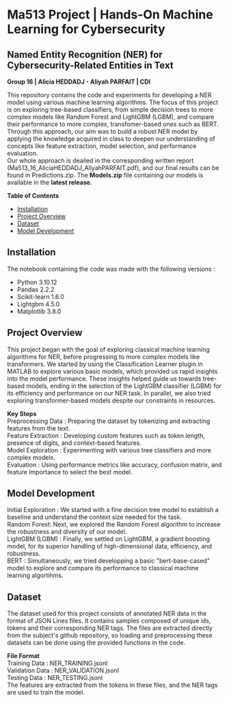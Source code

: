 # **Ma513 Project | Hands-On Machine Learning for Cybersecurity**
## Named Entity Recognition (NER) for Cybersecurity-Related Entities in Text

**Group 16 | Alicia HEDDADJ - Aliyah PARFAIT | CDI**

This repository contains the code and experiments for developing a NER model using various machine learning algorithms. The focus of this project is on exploring tree-based classifiers, from simple decision trees to more complex models like Random Forest and LightGBM (LGBM), and compare their performance to more complex, transfomer-based ones such as BERT. Through this approach, our aim was to build a robust NER model by applying the knowledge acquired in class to deepen our understanding of concepts like feature extraction, model selection, and performance evaluation. <br>
Our whole approach is deailed in the corresponding written report (Ma513_16_AliciaHEDDADJ_AliyahPARFAIT.pdf), and our final results can be found in Predictions.zip. The **Models.zip** file containing our models is available in the **latest release**.

**Table of Contents**<br>
- [Installation](#installation)
- [Project Overview](#project-overview)
- [Dataset](#dataset)
- [Model Development](#model-development)

## Installation
The notebook containing the code was made with the following versions :
- Python 3.10.12
- Pandas 2.2.2
- Scikit-learn 1.6.0
- Lightgbm 4.5.0
- Matplotlib 3.8.0
  
## Project Overview
This project began with the goal of exploring classical machine learning algorithms for NER, before progressing to more complex models like transformers. We started by using the Classification Learner plugin in MATLAB to explore various basic models, which provided us rapid insights into the model performance. These insights helped guide us towards tree-based models, ending in the selection of the LightGBM classifier (LGBM) for its efficiency and performance on our NER task. In parallel, we also tried exploring transformer-based models despite our constraints in resources.

**Key Steps** <br>
Preprocessing Data : Preparing the dataset by tokenizing and extracting features from the text. <br>
Feature Extraction : Developing custom features such as token length, presence of digits, and context-based features. <br>
Model Exploration : Experimenting with various tree classifiers and more complex models. <br>
Evaluation : Using performance metrics like accuracy, confusion matrix, and feature importance to select the best model. <br>

## Model Development
Initial Exploration : We started with a fine decision tree model to establish a baseline and understand the context size needed for the task. <br>
Random Forest: Next, we explored the Random Forest algorithm to increase the robustness and diversity of our model. <br>
LightGBM (LGBM) : Finally, we settled on LightGBM, a gradient boosting model, for its superior handling of high-dimensional data, efficiency, and robustness. <br>
BERT : Simultaneously, we tried developping a basic "bert-base-cased" model to explore and compare its performance to classical machine learning algortihms. <br>

## Dataset
The dataset used for this project consists of annotated NER data in the format of JSON Lines files. It contains samples composed of unique ids, tokens and their corresponding NER tags. The files are extracted directly from the subject's github repository, so loading and preprocessing these datasets can be done using the provided functions in the code.

**File Format** <br>
Training Data : NER_TRAINING.jsonl <br>
Validation Data : NER_VALIDATION.jsonl <br>
Testing Data : NER_TESTING.jsonl <br>
The features are extracted from the tokens in these files, and the NER tags are used to train the model.


